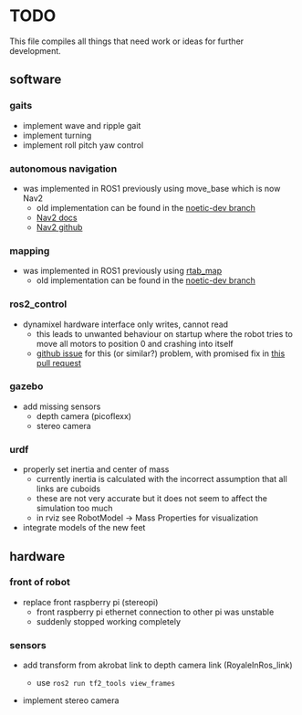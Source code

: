 # TODO

This file compiles all things that need work or ideas for further development.

## software

### gaits
- implement wave and ripple gait
- implement turning
- implement roll pitch yaw control

### autonomous navigation
- was implemented in ROS1 previously using move_base which is now Nav2
    - old implementation can be found in the [noetic-dev branch](https://github.com/informatik-mannheim/akrobat/tree/noetic-dev)
    - [Nav2 docs](https://docs.nav2.org/)
    - [Nav2 github](https://github.com/ros-navigation/navigation2)

### mapping
- was implemented in ROS1 previously using [rtab_map](https://wiki.ros.org/rtabmap_ros/noetic_and_newer)
    - old implementation can be found in the [noetic-dev branch](https://github.com/informatik-mannheim/akrobat/tree/noetic-dev)

### ros2_control

- dynamixel hardware interface only writes, cannot read
    - this leads to unwanted behaviour on startup where the robot tries to move all motors to position 0 and crashing into itself
    - [github issue](https://github.com/dynamixel-community/dynamixel_hardware/issues/90#issuecomment-2243505547) for this (or similar?) problem, with promised fix in [this pull request](https://github.com/dynamixel-community/dynamixel_hardware/pull/89)

### gazebo

- add missing sensors
    - depth camera (picoflexx)
    - stereo camera

### urdf

- properly set inertia and center of mass
    - currently inertia is calculated with the incorrect assumption that all links are cuboids
    - these are not very accurate but it does not seem to affect the simulation too much
    - in rviz see RobotModel -> Mass Properties for visualization
- integrate models of the new feet


## hardware

### front of robot

- replace front raspberry pi (stereopi)
    - front raspberry pi ethernet connection to other pi was unstable
    - suddenly stopped working completely

### sensors

- add transform from akrobat link to depth camera link (RoyaleInRos_link)
    - use `ros2 run tf2_tools view_frames`

- implement stereo camera